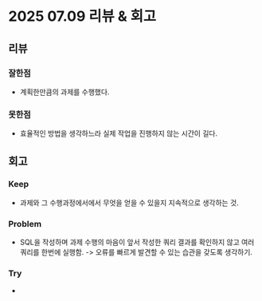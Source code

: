 # 2025 07.09 리뷰 & 회고

## 리뷰

### 잘한점

- 계획한만큼의 과제를 수행했다.

### 못한점

- 효율적인 방법을 생각하느라 실제 작업을 진행하지 않는 시간이 길다.

## 회고

### Keep

- 과제와 그 수행과정에서에서 무엇을 얻을 수 있을지 지속적으로 생각하는 것.

### Problem

- SQL을 작성하며 과제 수행의 마음이 앞서 작성한 쿼리 결과를 확인하지 않고 여러 쿼리를 한번에 실행함.
-> 오류를 빠르게 발견할 수 있는 습관을 갖도록 생각하기.

### Try

- 